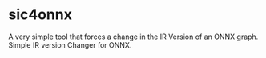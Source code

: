 # sic4onnx
A very simple tool that forces a change in the IR Version of an ONNX graph. Simple IR version Changer for ONNX.

